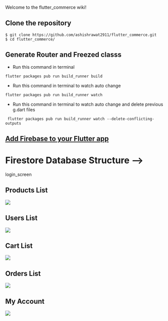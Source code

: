 Welcome to the flutter_commerce wiki!


## Clone the repository
```
$ git clone https://github.com/ashishrawat2911/flutter_commerce.git
$ cd flutter_commerce/
```

## Generate Router and Freezed classs

* Run this command in terminal
````
flutter packages pub run build_runner build
````

* Run this command in terminal to watch auto change
````
flutter packages pub run build_runner watch
````

* Run this command in terminal to watch auto change and delete previous g.dart files
````
 flutter packages pub run build_runner watch --delete-conflicting-outputs
````

## [Add Firebase to your Flutter app](https://firebase.google.com/docs/flutter/setup)

# Firestore Database Structure -->
login_screen
## Products List
![](https://raw.githubusercontent.com/ashishrawat2911/flutter_commerce/master/screenshot/products_database.png)

## Users List
![](https://raw.githubusercontent.com/ashishrawat2911/flutter_commerce/master/screenshot/users_database.png)

## Cart List
![](https://raw.githubusercontent.com/ashishrawat2911/flutter_commerce/master/screenshot/cart_list_database.png)

## Orders List
![](https://raw.githubusercontent.com/ashishrawat2911/flutter_commerce/master/screenshot/orders_list_database.png)

## My Account 
![](https://raw.githubusercontent.com/ashishrawat2911/flutter_commerce/master/screenshot/account_database.png)

